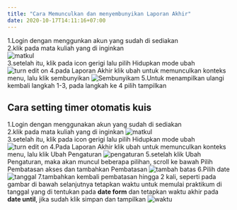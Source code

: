 ```yaml
---
title: "Cara Memunculkan dan menyembunyikan Laporan Akhir"
date: 2020-10-17T14:11:16+07:00
---
```

1.Login dengan menggunkan akun yang sudah di sediakan  
2.klik pada mata kuliah yang di inginkan  
![matkul](/images/untuk-asisten/matkul.jpg)  
3.setelah itu, klik pada icon gerigi lalu pilih Hidupkan mode ubah  
![turn edit on](/images/untuk-asisten/a.jpg)
4.pada Laporan Akhir klik ubah untuk memunculkan konteks menu, lalu klik sembunyikan
![Sembunyikam](/images/untuk-asisten/ba.jpg)
5.Untuk menampilkan ulangi kembali langkah 1-3, pada langkah ke 4 pilih tampilkan

## Cara setting timer otomatis kuis
1.Login dengan menggunakan akun yang sudah di sediakan\
2.klik pada mata kuliah yang di inginkan
![matkul](/images/untuk-asisten/matkul.jpg)  
3.setelah itu, klik pada icon gerigi lalu pilih Hidupkan mode ubah  
![turn edit on](/images/untuk-asisten/a.jpg)
4.Pada Laporan Akhir klik ubah untuk memunculkan konteks menu, lalu klik Ubah Pengaturan
![pengaturan](/images/untuk-asisten/c.jpg)
5.setelah klik Ubah Pengaturan, maka akan muncul beberapa pilihan, scroll ke bawah Pilih Pembatasan akses dan tambahkan Pembatasan
![tambah batas](/images/untuk-asisten/da.jpg)
6.Pilih date
![tanggal](/images/untuk-asisten/eb.jpg)
7.tambahkan kembali pembatasan hingga 2 kali, seperti pada gambar di bawah selanjutnya tetapkan waktu untuk memulai praktikum di tanggal yang di tentukan pada **date form** dan tetapkan waktu akhir pada **date until**, jika sudah klik simpan dan tampilkan
![waktu](/images/untuk-asisten/fa.jpg)

